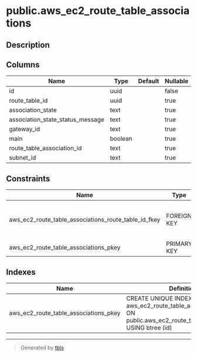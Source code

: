 # public.aws_ec2_route_table_associations

## Description

## Columns

| Name | Type | Default | Nullable | Children | Parents | Comment |
| ---- | ---- | ------- | -------- | -------- | ------- | ------- |
| id | uuid |  | false |  |  |  |
| route_table_id | uuid |  | true |  | [public.aws_ec2_route_tables](public.aws_ec2_route_tables.md) |  |
| association_state | text |  | true |  |  |  |
| association_state_status_message | text |  | true |  |  |  |
| gateway_id | text |  | true |  |  |  |
| main | boolean |  | true |  |  |  |
| route_table_association_id | text |  | true |  |  |  |
| subnet_id | text |  | true |  |  |  |

## Constraints

| Name | Type | Definition |
| ---- | ---- | ---------- |
| aws_ec2_route_table_associations_route_table_id_fkey | FOREIGN KEY | FOREIGN KEY (route_table_id) REFERENCES aws_ec2_route_tables(id) ON DELETE CASCADE |
| aws_ec2_route_table_associations_pkey | PRIMARY KEY | PRIMARY KEY (id) |

## Indexes

| Name | Definition |
| ---- | ---------- |
| aws_ec2_route_table_associations_pkey | CREATE UNIQUE INDEX aws_ec2_route_table_associations_pkey ON public.aws_ec2_route_table_associations USING btree (id) |

---

> Generated by [tbls](https://github.com/k1LoW/tbls)
